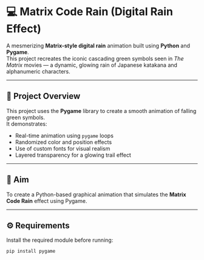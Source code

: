 # 💻 Matrix Code Rain (Digital Rain Effect)

A mesmerizing **Matrix-style digital rain** animation built using **Python** and **Pygame**.  
This project recreates the iconic cascading green symbols seen in *The Matrix* movies — a dynamic, glowing rain of Japanese katakana and alphanumeric characters.

---

## 🧠 Project Overview

This project uses the **Pygame** library to create a smooth animation of falling green symbols.  
It demonstrates:
- Real-time animation using `pygame` loops  
- Randomized color and position effects  
- Use of custom fonts for visual realism  
- Layered transparency for a glowing trail effect  

---

## 🎯 Aim

To create a Python-based graphical animation that simulates the **Matrix Code Rain** effect using Pygame.

---

## ⚙️ Requirements

Install the required module before running:

```bash
pip install pygame
